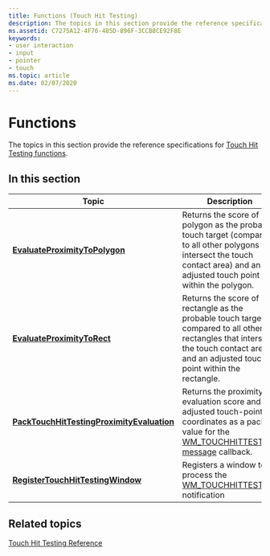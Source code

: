 ```yaml
---
title: Functions (Touch Hit Testing)
description: The topics in this section provide the reference specifications for Touch Hit Testing functions.
ms.assetid: C7275A12-4F76-485D-896F-3CCB8CE92F8E
keywords:
- user interaction
- input
- pointer
- touch
ms.topic: article
ms.date: 02/07/2020
---
```


# Functions

The topics in this section provide the reference specifications for [Touch Hit Testing functions](functions.md).

## In this section

| Topic | Description |
| --- | --- |
| [**EvaluateProximityToPolygon**](/windows/win32/api/winuser/nf-winuser-evaluateproximitytopolygon)<br/> | Returns the score of a polygon as the probable touch target (compared to all other polygons that intersect the touch contact area) and an adjusted touch point within the polygon. <br/> |
| [**EvaluateProximityToRect**](/windows/win32/api/winuser/nf-winuser-evaluateproximitytorect)<br/> | Returns the score of a rectangle as the probable touch target, compared to all other rectangles that intersect the touch contact area, and an adjusted touch point within the rectangle. <br/> |
| [**PackTouchHitTestingProximityEvaluation**](/windows/win32/api/winuser/nf-winuser-packtouchhittestingproximityevaluation)<br/> | Returns the proximity evaluation score and the adjusted touch-point coordinates as a packed value for the [WM_TOUCHHITTESTING message](../inputmsg/wm-touchhittesting.md) callback. <br/> |
| [**RegisterTouchHitTestingWindow**](/windows/win32/api/winuser/nf-winuser-registertouchhittestingwindow)<br/> | Registers a window to process the [WM_TOUCHHITTESTING](../inputmsg/wm-touchhittesting.md) notification<br/> |

## Related topics

[Touch Hit Testing Reference](touchhittest-reference.md)
